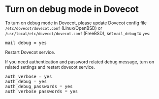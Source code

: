 # Turn on debug mode in Dovecot

To turn on debug mode in Dovecot, please update Dovecot config file 
`/etc/dovecot/dovecot.conf` (Linux/OpenBSD) or
`/usr/local/etc/dovecot/dovecot.conf` (FreeBSD), set `mail_debug` to `yes`:

<pre>
mail_debug = yes
</pre>

Restart Dovecot service.

If you need authentication and password related debug message, turn on related
settings and restart dovecot service.

<pre>
auth_verbose = yes
auth_debug = yes
auth_debug_passwords = yes
auth_verbose_passwords = yes
</pre>
